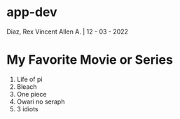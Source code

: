 # app-dev
Diaz, Rex Vincent Allen A. | 12 - 03 - 2022

# My Favorite Movie or Series
1. Life of pi
2. Bleach
3. One piece
4. Owari no seraph
5. 3 idiots



